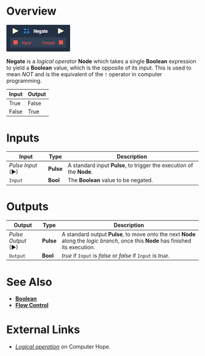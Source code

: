 # Overview

![The Negate Node.](../../../.gitbook/assets/node-negate.png)

**Negate** is a *logical operator* **Node** which takes a single **Boolean** expression to yield a **Boolean** value, which is the opposite of its input. This is used to mean *NOT* and is the equivalent of the `!` operator in computer programming.

| Input | Output |
| :--- | :--- |
| True | False |
| False | True |

# Inputs

|Input|Type|Description|
|---|---|---|
|*Pulse Input* (►)|**Pulse**|A standard input **Pulse**, to trigger the execution of the **Node**.|
|`Input`|**Bool**|The **Boolean** value to be negated.|

# Outputs

|Output|Type|Description|
|---|---|---|
|*Pulse Output* (►)|**Pulse**|A standard output **Pulse**, to move onto the next **Node** along the *logic branch*, once this **Node** has finished its execution.|
|`Output`|**Bool**|*true* if `Input` is *false* or *false* if `Input` is *true*.|

# See Also
- [**Boolean**](README.md)
- [**Flow Control**](../../flow-control/README.md)

# External Links
- [*Logical operation*](https://www.computerhope.com/jargon/l/logioper.htm) on Computer Hope.


<!-- 
# Negate

![The Negate node.](../../../.gitbook/assets/nodenegate.png)

The **Negate** node takes a single **Boolean** value as an input and returns its inverse. If the input is _true_, it returns _false_ and vice versa.

| Input | Output |
| :--- | :--- |
| True | False |
| False | True | -->